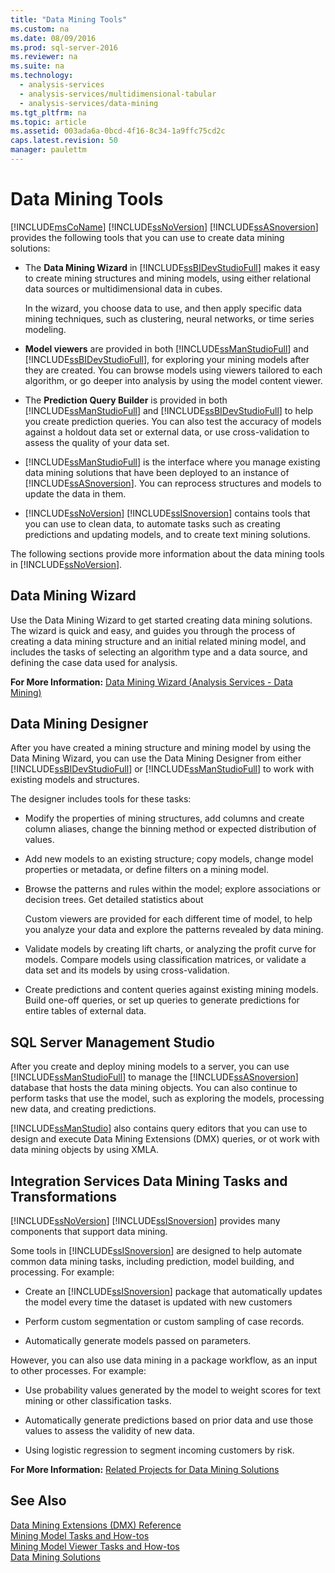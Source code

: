```yaml
---
title: "Data Mining Tools"
ms.custom: na
ms.date: 08/09/2016
ms.prod: sql-server-2016
ms.reviewer: na
ms.suite: na
ms.technology: 
  - analysis-services
  - analysis-services/multidimensional-tabular
  - analysis-services/data-mining
ms.tgt_pltfrm: na
ms.topic: article
ms.assetid: 003ada6a-0bcd-4f16-8c34-1a9ffc75cd2c
caps.latest.revision: 50
manager: paulettm
---
```

# Data Mining Tools
[!INCLUDE[msCoName](../../Topics/TopicNameContainA/tokens/msCoName_md.md)] [!INCLUDE[ssNoVersion](../../Topics/TopicNameContainA/tokens/ssNoVersion_md.md)] [!INCLUDE[ssASnoversion](../../Topics/TopicNameContainA/tokens/ssASnoversion_md.md)] provides the following tools that you can use to create data mining solutions:  
  
-   The **Data Mining Wizard** in [!INCLUDE[ssBIDevStudioFull](../../Topics/TopicNameContainA/tokens/ssBIDevStudioFull_md.md)] makes it easy to create mining structures and mining models, using either relational data sources or multidimensional data in cubes.  
  
     In the wizard, you choose data to use, and then apply specific data mining techniques, such as clustering, neural networks, or time series modeling.  
  
-   **Model viewers** are provided in both [!INCLUDE[ssManStudioFull](../../Topics/TopicNameContainA/tokens/ssManStudioFull_md.md)] and [!INCLUDE[ssBIDevStudioFull](../../Topics/TopicNameContainA/tokens/ssBIDevStudioFull_md.md)], for exploring your mining models after they are created.  You can browse models using viewers tailored to each algorithm, or go deeper into analysis by using the model content viewer.  
  
-   The **Prediction Query Builder** is provided in both [!INCLUDE[ssManStudioFull](../../Topics/TopicNameContainA/tokens/ssManStudioFull_md.md)] and [!INCLUDE[ssBIDevStudioFull](../../Topics/TopicNameContainA/tokens/ssBIDevStudioFull_md.md)] to help you create prediction queries. You can also test the accuracy of models against a holdout data set or external data, or use cross-validation to assess the quality of your data set.  
  
-   [!INCLUDE[ssManStudioFull](../../Topics/TopicNameContainA/tokens/ssManStudioFull_md.md)] is the interface where you manage existing data mining solutions that have been deployed to an instance of [!INCLUDE[ssASnoversion](../../Topics/TopicNameContainA/tokens/ssASnoversion_md.md)]. You can reprocess structures and models to update the data in them.  
  
-   [!INCLUDE[ssNoVersion](../../Topics/TopicNameContainA/tokens/ssNoVersion_md.md)] [!INCLUDE[ssISnoversion](../../Topics/TopicNameContainA/tokens/ssISnoversion_md.md)] contains tools that you can use to clean data, to automate tasks such as creating predictions and updating models, and to create text mining solutions.  
  
 The following sections provide more information about the data mining tools in [!INCLUDE[ssNoVersion](../../Topics/TopicNameContainA/tokens/ssNoVersion_md.md)].  
  
## Data Mining Wizard  
 Use the Data Mining Wizard to get started creating data mining solutions. The wizard is quick and easy, and guides you through the process of creating a data mining structure and an initial related mining model, and includes the tasks of selecting an algorithm type and a data source, and defining the case data used for analysis.  
  
 **For More Information:** [Data Mining Wizard (Analysis Services - Data Mining)](../../Topics/TopicNameNotContainA/Data-Mining-Wizard--Analysis-Services---Data-Mining-.md)  
  
## Data Mining Designer  
 After you have created a mining structure and mining model by using the Data Mining Wizard, you can use the Data Mining Designer from either [!INCLUDE[ssBIDevStudioFull](../../Topics/TopicNameContainA/tokens/ssBIDevStudioFull_md.md)] or [!INCLUDE[ssManStudioFull](../../Topics/TopicNameContainA/tokens/ssManStudioFull_md.md)] to work with existing models and structures.  
  
 The designer includes tools for these tasks:  
  
-   Modify the properties of mining structures, add columns and create column aliases, change the binning method or expected distribution of values.  
  
-   Add new models to an existing structure; copy models, change model properties or metadata, or define filters on a mining model.  
  
-   Browse the patterns and rules within the model; explore associations or decision trees. Get detailed statistics about  
  
     Custom viewers are provided for each different time of model, to help you analyze your data and explore the patterns revealed by data mining.  
  
-   Validate models by creating lift charts, or analyzing the profit curve for models. Compare models using classification matrices, or validate a data set and its models by using cross-validation.  
  
-   Create predictions and content queries against existing mining models. Build one-off queries, or set up queries to generate predictions for entire tables of external data.  
  
## SQL Server Management Studio  
 After you create and deploy mining models to a server, you can use [!INCLUDE[ssManStudioFull](../../Topics/TopicNameContainA/tokens/ssManStudioFull_md.md)] to manage the [!INCLUDE[ssASnoversion](../../Topics/TopicNameContainA/tokens/ssASnoversion_md.md)] database that hosts the data mining objects. You can also continue to perform tasks that use the model, such as exploring the models, processing new data, and creating predictions.  
  
 [!INCLUDE[ssManStudio](../../Topics/TopicNameContainA/tokens/ssManStudio_md.md)] also contains query editors that you can use to design and execute Data Mining Extensions (DMX) queries, or ot work with data mining objects by using XMLA.  
  
## Integration Services Data Mining Tasks and Transformations  
 [!INCLUDE[ssNoVersion](../../Topics/TopicNameContainA/tokens/ssNoVersion_md.md)] [!INCLUDE[ssISnoversion](../../Topics/TopicNameContainA/tokens/ssISnoversion_md.md)] provides many components that support data mining.  
  
 Some tools in [!INCLUDE[ssISnoversion](../../Topics/TopicNameContainA/tokens/ssISnoversion_md.md)] are designed to help automate common data mining tasks, including prediction, model building, and processing. For example:  
  
-   Create an [!INCLUDE[ssISnoversion](../../Topics/TopicNameContainA/tokens/ssISnoversion_md.md)] package that automatically updates the model every time the dataset is updated with new customers  
  
-   Perform custom segmentation or custom sampling of case records.  
  
-   Automatically generate models passed on parameters.  
  
 However, you can also use data mining in a package workflow, as an input to other processes. For example:  
  
-   Use probability values generated by the model to weight scores for text mining or other classification tasks.  
  
-   Automatically generate predictions based on prior data and use those values to assess the validity of new data.  
  
-   Using logistic regression to segment incoming customers by risk.  
  
 **For More Information:** [Related Projects for Data Mining Solutions](../../Topics/TopicNameNotContainA/Related-Projects-for-Data-Mining-Solutions.md)  
  
## See Also  
 [Data Mining Extensions (DMX) Reference](assetId:///6d85ca20-de67-4e20-b3b5-b734c6cfcece)   
 [Mining Model Tasks and How-tos](../../Topics/TopicNameNotContainA/Mining-Model-Tasks-and-How-tos.md)   
 [Mining Model Viewer Tasks and How-tos](../../Topics/TopicNameNotContainA/Mining-Model-Viewer-Tasks-and-How-tos.md)   
 [Data Mining Solutions](../../Topics/TopicNameNotContainA/Data-Mining-Solutions.md)
